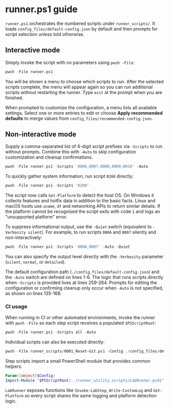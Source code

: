 # runner.ps1 guide

`runner.ps1` orchestrates the numbered scripts under `runner_scripts/`.
It loads `config_files/default-config.json` by default and then prompts for script selection unless told otherwise.

## Interactive mode

Simply invoke the script with no parameters using `pwsh -File`:

```powershell
pwsh -File runner.ps1
```

You will be shown a menu to choose which scripts to run. After the selected scripts complete, the menu will appear again so you can run additional scripts without restarting the runner. Type `exit` at the prompt when you are finished.

When prompted to customize the configuration, a menu lists all available
settings. Select one or more entries to edit or choose **Apply recommended
defaults** to merge values from `config_files/recommended-config.json`.

## Non-interactive mode

Supply a comma-separated list of 4-digit script prefixes via `-Scripts` to run without prompts. Combine this with `-Auto` to skip configuration customization and cleanup confirmations.

```powershell
pwsh -File runner.ps1 -Scripts '0006,0007,0008,0009,0010' -Auto
```

To quickly gather system information, run script `0200` directly:

```powershell
pwsh -File runner.ps1 -Scripts '0200'
```

The script now calls `Get-Platform` to detect the host OS. On Windows it
collects features and hotfix data in addition to the basic facts. Linux and
macOS hosts use `uname`, `df` and networking APIs to return similar details.
If the platform cannot be recognised the script exits with code `1` and logs an
"unsupported platform" error.

To suppress informational output, use the `-Quiet` switch (equivalent to
`-Verbosity silent`). For example, to run scripts `0006` and `0007`
silently and non-interactively:

```powershell
pwsh -File runner.ps1 -Scripts '0006,0007' -Auto -Quiet
```

You can also specify the output level directly with the `-Verbosity`
parameter (`silent`, `normal`, or `detailed`).

The default configuration path (`./config_files/default-config.json`) and the `-Auto` switch are defined on lines 1-6. The logic that runs scripts directly when `-Scripts` is provided lives at lines 259-264. Prompts for editing the configuration or confirming cleanup only occur when `-Auto` is not specified, as shown on lines 135-168.

### CI usage

When running in CI or other automated environments, invoke the runner with `pwsh -File` so each step script receives a populated `$PSScriptRoot`:

```powershell
pwsh -File runner.ps1 -Scripts all -Auto
```

Individual scripts can also be executed directly:

```powershell
pwsh -File runner_scripts/0001_Reset-Git.ps1 -Config ./config_files/default-config.json
```

Step scripts import a small PowerShell module that provides common helpers:

```powershell
Param([object]$Config)
Import-Module "$PSScriptRoot/../runner_utility_scripts/LabRunner.psd1"
```

`LabRunner` exposes functions like `Invoke-LabStep`, `Write-CustomLog` and
`Get-Platform` so every script shares the same logging and platform detection
logic.
